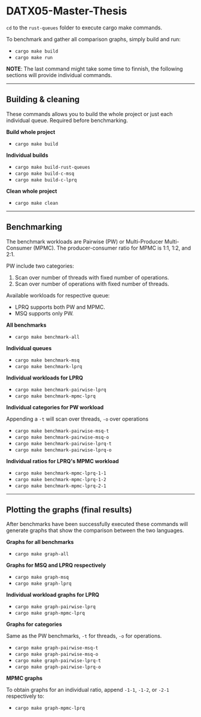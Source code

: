# DATX05-Master-Thesis
`cd` to the `rust-queues` folder to execute cargo make commands.


To benchmark and gather all comparison graphs, simply build and run:
- `cargo make build`
- `cargo make run`

**NOTE**: The last command might take some time to finnish, the following sections will provide individual commands.

***

## Building & cleaning
These commands allows you to build the whole project or just each individual queue. Required before benchmarking.

**Build whole project** 
- `cargo make build`

**Individual builds**
- `cargo make build-rust-queues`
- `cargo make build-c-msq`
- `cargo make build-c-lprq`

**Clean whole project**
- `cargo make clean`

***

## Benchmarking
The benchmark workloads are Pairwise (PW) or Multi-Producer Multi-Consumer (MPMC). The producer-consumer ratio for MPMC is 1:1, 1:2, and 2:1.

PW include two categories:
1. Scan over number of threads with fixed number of operations.
2. Scan over number of operations with fixed number of threads.

Available workloads for respective queue:
- LPRQ supports both PW and MPMC.
- MSQ supports only PW.

**All benchmarks**
- `cargo make benchmark-all`

**Individual queues**
- `cargo make benchmark-msq`
- `cargo make benchmark-lprq`

**Individual workloads for LPRQ**
- `cargo make benchmark-pairwise-lprq`
- `cargo make benchmark-mpmc-lprq`

**Individual categories for PW workload**

Appending a `-t` will scan over threads, `-o` over operations
- `cargo make benchmark-pairwise-msq-t`
- `cargo make benchmark-pairwise-msq-o`
- `cargo make benchmark-pairwise-lprq-t`
- `cargo make benchmark-pairwise-lprq-o`

**Individual ratios for LPRQ's MPMC workload**
- `cargo make benchmark-mpmc-lprq-1-1`
- `cargo make benchmark-mpmc-lprq-1-2`
- `cargo make benchmark-mpmc-lprq-2-1`

***

## Plotting the graphs (final results)
After benchmarks have been successfully executed these commands will generate graphs that show the comparison between the two languages.

**Graphs for all benchmarks**
- `cargo make graph-all`

**Graphs for MSQ and LPRQ respectively**
- `cargo make graph-msq`
- `cargo make graph-lprq`

**Individual workload graphs for LPRQ**
- `cargo make graph-pairwise-lprq`
- `cargo make graph-mpmc-lprq`

**Graphs for categories**

Same as the PW benchmarks, `-t` for threads, `-o` for operations.
- `cargo make graph-pairwise-msq-t`
- `cargo make graph-pairwise-msq-o`
- `cargo make graph-pairwise-lprq-t`
- `cargo make graph-pairwise-lprq-o`

**MPMC graphs**

To obtain graphs for an individual ratio, append `-1-1`, `-1-2`, or `-2-1` respectively to:
- `cargo make graph-mpmc-lprq`

